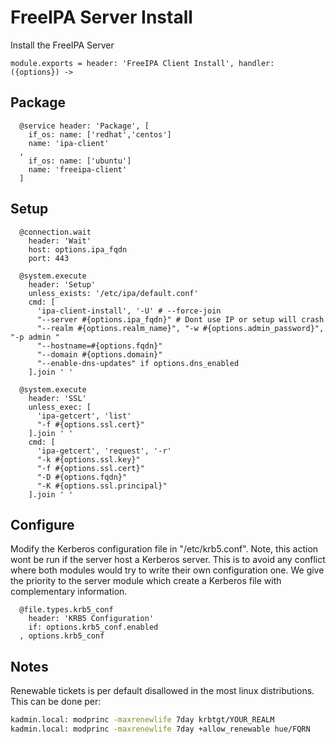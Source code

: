 
# FreeIPA Server Install

Install the FreeIPA Server

    module.exports = header: 'FreeIPA Client Install', handler: ({options}) ->

## Package

      @service header: 'Package', [
        if_os: name: ['redhat','centos']
        name: 'ipa-client'
      ,
        if_os: name: ['ubuntu']
        name: 'freeipa-client'
      ]

## Setup

      @connection.wait
        header: 'Wait'
        host: options.ipa_fqdn
        port: 443
        
      @system.execute
        header: 'Setup'
        unless_exists: '/etc/ipa/default.conf'
        cmd: [
          'ipa-client-install', '-U' # --force-join
          "--server #{options.ipa_fqdn}" # Dont use IP or setup will crash
          "--realm #{options.realm_name}", "-w #{options.admin_password}", "-p admin "
          "--hostname=#{options.fqdn}"
          "--domain #{options.domain}"
          "--enable-dns-updates" if options.dns_enabled
        ].join ' '
      
      @system.execute
        header: 'SSL'
        unless_exec: [
          'ipa-getcert', 'list'
          "-f #{options.ssl.cert}"
        ].join ' '
        cmd: [
          'ipa-getcert', 'request', '-r'
          "-k #{options.ssl.key}"
          "-f #{options.ssl.cert}"
          "-D #{options.fqdn}"
          "-K #{options.ssl.principal}"
        ].join ' '

## Configure

Modify the Kerberos configuration file in "/etc/krb5.conf". Note, 
this action wont be run if the server host a Kerberos server. 
This is to avoid any conflict where both modules would try to write 
their own configuration one. We give the priority to the server module 
which create a Kerberos file with complementary information.

      @file.types.krb5_conf
        header: 'KRB5 Configuration'
        if: options.krb5_conf.enabled
      , options.krb5_conf

## Notes

Renewable tickets is per default disallowed in the most linux distributions. This can be done per:

```bash
kadmin.local: modprinc -maxrenewlife 7day krbtgt/YOUR_REALM
kadmin.local: modprinc -maxrenewlife 7day +allow_renewable hue/FQRN
```
